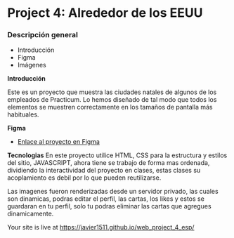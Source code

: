 # Project 4: Alrededor de los EEUU
### Descripción general    
* Introducción  
* Figma  
* Imágenes  
  
**Introducción**    
  
Este es un proyecto que muestra las ciudades natales de algunos de los empleados de Practicum. Lo hemos diseñado de tal modo que todos los elementos se muestren correctamente en los tamaños de pantalla más habituales.
  
**Figma**  
  
* [Enlace al proyecto en Figma](https://www.figma.com/file/ioanjgLLuVNMBLs1z2woGZ/WEB%2C-Sprint-5%3A-Alrededor-de-los-EE.UU.-%7C-desktop-%2B-mobile?node-id=0%3A1&t=nX9GrRUPWEwoYV32-0)  
  
**Tecnologias** 
En este proyecto utilice HTML, CSS para la estructura y estilos del sitio, JAVASCRIPT, ahora tiene se trabajo de forma mas ordenada, dividiendo la interactividad del proyecto en clases, estas clases su acoplamiento es debil por lo que pueden reutilizarse. 

Las imagenes fueron renderizadas desde un servidor privado, las cuales son dinamicas, podras editar el perfil, las cartas, los likes
y estos se guardaran en tu perfil, solo tu podras eliminar las cartas que agregues dinamicamente. 

Your site is live at https://javier1511.github.io/web_project_4_esp/



